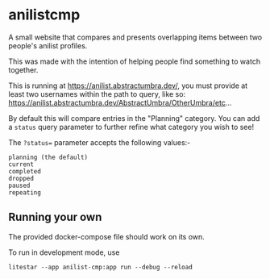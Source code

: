# anilistcmp

A small website that compares and presents overlapping items between two people's anilist profiles.

This was made with the intention of helping people find something to watch together.

This is running at https://anilist.abstractumbra.dev/, you must provide at least two usernames within the path to query, like so:
https://anilist.abstractumbra.dev/AbstractUmbra/OtherUmbra/etc...

By default this will compare entries in the "Planning" category.
You can add a `status` query parameter to further refine what category you wish to see!

The `?status=` parameter accepts the following values:-
```
planning (the default)
current
completed
dropped
paused
repeating
```

## Running your own

The provided docker-compose file should work on its own.

To run in development mode, use
```
litestar --app anilist-cmp:app run --debug --reload
```

